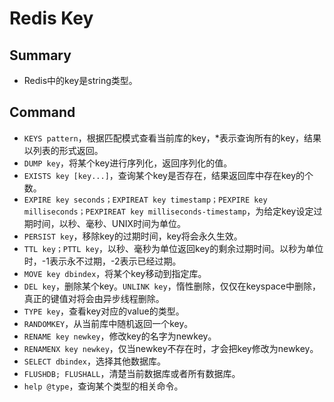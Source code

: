 # Redis Key

## Summary 

+ Redis中的key是string类型。

## Command

+ `KEYS pattern`，根据匹配模式查看当前库的key，*表示查询所有的key，结果以列表的形式返回。
+ `DUMP key`，将某个key进行序列化，返回序列化的值。
+ `EXISTS key [key...]`，查询某个key是否存在，结果返回库中存在key的个数。
+ `EXPIRE key seconds；EXPIREAT key timestamp；PEXPIRE key milliseconds；PEXPIREAT key milliseconds-timestamp`，为给定key设定过期时间，以秒、毫秒、UNIX时间为单位。
+ `PERSIST key`，移除key的过期时间，key将会永久生效。
+ `TTL key；PTTL key`，以秒、毫秒为单位返回key的剩余过期时间。以秒为单位时，-1表示永不过期，-2表示已经过期。
+ `MOVE key dbindex`，将某个key移动到指定库。
+ `DEL key`，删除某个key。`UNLINK key`，惰性删除，仅仅在keyspace中删除，真正的键值对将会由异步线程删除。
+ `TYPE key`，查看key对应的value的类型。
+ `RANDOMKEY`，从当前库中随机返回一个key。
+ `RENAME key newkey`，修改key的名字为newkey。
+ `RENAMENX key newkey`，仅当newkey不存在时，才会把key修改为newkey。
+ `SELECT dbindex`，选择其他数据库。
+ `FLUSHDB; FLUSHALL`，清楚当前数据库或者所有数据库。
+ `help @type`，查询某个类型的相关命令。